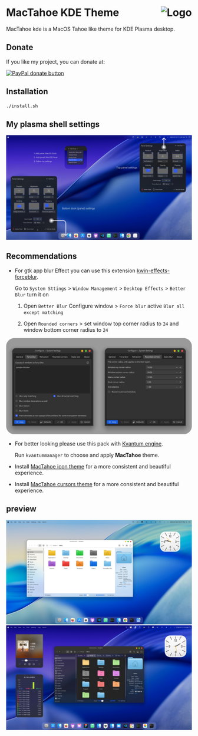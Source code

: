 <img src="https://github.com/vinceliuice/MacTahoe-gtk-theme/raw/main/Tahoe.png" alt="Logo" align="right" /> MacTahoe KDE Theme
======

MacTahoe kde is a MacOS Tahoe like theme for KDE Plasma desktop.

## Donate

If you like my project, you can donate at:

<span class="paypal"><a href="https://www.paypal.me/vinceliuice" title="Donate to this project using Paypal"><img src="https://www.paypalobjects.com/webstatic/mktg/Logo/pp-logo-100px.png" alt="PayPal donate button" /></a></span>

## Installation

```sh
./install.sh
```

## My plasma shell settings

![panel_settings](panel_settings.jpg)

## Recommendations
- For gtk app blur Effect you can use this extension [kwin-effects-forceblur](https://github.com/taj-ny/kwin-effects-forceblur).

  Go to `System Sttings` > `Window Management` > `Desktop Effects` > `Better Blur` turn it on

  1. Open `Better Blur` Configure window > `Force blur` active `Blur all except matching`

  2. Open `Rounded corners` > set window top corner radius to `24` and window bottom corner radius to `24`

![blur_settings](blur_settings.png)

- For better looking please use this pack with [Kvantum engine](https://github.com/tsujan/Kvantum/blob/master/Kvantum/INSTALL.md#distributions).

  Run `kvantummanager` to choose and apply **MacTahoe** theme.

- Install [MacTahoe icon theme](https://github.com/vinceliuice/MacTahoe-icon-theme) for a more consistent and beautiful experience.

- Install [MacTahoe cursors theme](https://github.com/vinceliuice/MacTahoe-icon-theme/tree/main/cursors) for a more consistent and beautiful experience.

## preview

![light](plasma/look-and-feel/com.github.vinceliuice.MacTahoe-Light/contents/previews/fullscreenpreview.jpg)
![dark](plasma/look-and-feel/com.github.vinceliuice.MacTahoe-Dark/contents/previews/fullscreenpreview.jpg)


